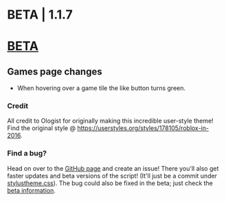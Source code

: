 
# BETA | 1.1.7
# [BETA]("https://github.com/anthony1x6000/ROBLOX2016stylus/blob/main/stylustheme.css")
## Games page changes
- When hovering over a game tile the like button turns green. 

### Credit
All credit to Ologist for originally making this incredible user-style theme!
Find the original style @ https://userstyles.org/styles/178105/roblox-in-2016.
### Find a bug?
Head on over to the [GitHub page](https://github.com/anthony1x6000/ROBLOX2016stylus) and create an issue!
There you'll also get faster updates and beta versions of the script! (It'll just be a commit under [stylustheme.css](https://github.com/anthony1x6000/ROBLOX2016stylus/blob/main/stylustheme.css)). The bug could also be fixed in the beta; just check the [beta information](https://github.com/anthony1x6000/ROBLOX2016stylus/blob/main/unreleasedChanges.md#beta--116).
